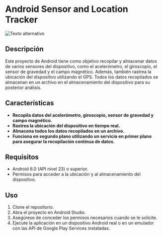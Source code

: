 # Android Sensor and Location Tracker

![Texto alternativo](imagen.jpg)

## Descripción

Este proyecto de Android tiene como objetivo recopilar y almacenar datos de varios sensores del dispositivo, como el acelerómetro, el giroscopio, el sensor de gravedad y el campo magnético. Además, también rastrea la ubicación del dispositivo utilizando el GPS. Todos los datos recopilados se almacenan en un archivo en el almacenamiento del dispositivo para su posterior análisis.

## Características

- **Recopila datos del acelerómetro, giroscopio, sensor de gravedad y campo magnético.**
- **Rastrea la ubicación del dispositivo en tiempo real.**
- **Almacena todos los datos recopilados en un archivo.**
- **Funciona en segundo plano utilizando un servicio en primer plano para asegurar la recopilación continua de datos.**

## Requisitos

- Android 6.0 (API nivel 23) o superior.
- Permisos para acceder a la ubicación y al almacenamiento del dispositivo.

## Uso

1. Clone el repositorio.
2. Abra el proyecto en Android Studio.
3. Asegúrese de conceder los permisos necesarios cuando se le solicite.
4. Ejecute la aplicación en un dispositivo Android real o en un emulador con las API de Google Play Services instaladas.

